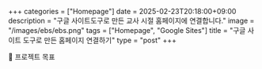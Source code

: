 +++ categories = ["Homepage"] date = 2025-02-23T20:18:00+09:00 description = "구글 사이트도구로 만든 교사 시절 홈페이지에 연결합니다." image = "/images/ebs/ebs.png" tags = ["Homepage", "Google Sites"] title = "구글 사이트 도구로 만든 홈페이지 연결하기" type = "post" +++

🚀 프로젝트 목표


